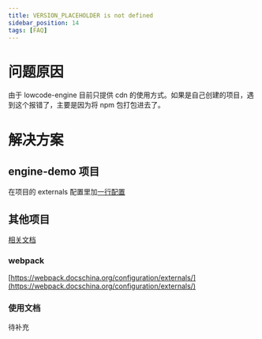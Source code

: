 ```yaml
---
title: VERSION_PLACEHOLDER is not defined
sidebar_position: 14
tags: [FAQ]
---
```

# 问题原因
由于 lowcode-engine 目前只提供 cdn 的使用方式。如果是自己创建的项目，遇到这个报错了，主要是因为将  npm 包打包进去了。

# 解决方案

## engine-demo 项目
在项目的 externals 配置里加[一行配置](https://github.com/alibaba/lowcode-demo/blob/f8afad0df3190565caccc0a1dfd750dbf84c680f/build.json#L16)

## 其他项目
[相关文档](https://lowcode-engine.cn/docV2/start-with-lce#OMRA2)
### webpack
[https://webpack.docschina.org/configuration/externals/](https://webpack.docschina.org/configuration/externals/)

### 使用文档
待补充
